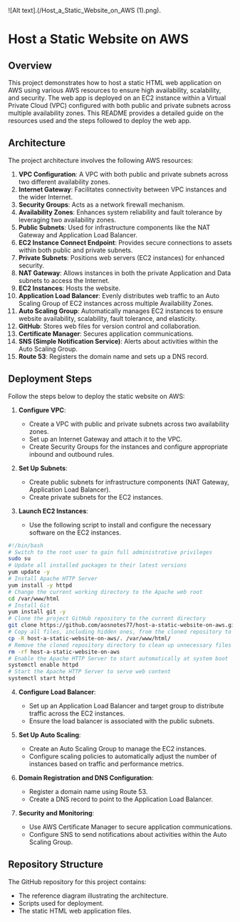 ![Alt text].(/Host_a_Static_Website_on_AWS (1).png).


# Host a Static Website on AWS

## Overview
This project demonstrates how to host a static HTML web application on AWS using various AWS resources to ensure high availability, scalability, and security. The web app is deployed on an EC2 instance within a Virtual Private Cloud (VPC) configured with both public and private subnets across multiple availability zones. This README provides a detailed guide on the resources used and the steps followed to deploy the web app.

## Architecture
The project architecture involves the following AWS resources:
1. **VPC Configuration**: A VPC with both public and private subnets across two different availability zones.
2. **Internet Gateway**: Facilitates connectivity between VPC instances and the wider Internet.
3. **Security Groups**: Acts as a network firewall mechanism.
4. **Availability Zones**: Enhances system reliability and fault tolerance by leveraging two availability zones.
5. **Public Subnets**: Used for infrastructure components like the NAT Gateway and Application Load Balancer.
6. **EC2 Instance Connect Endpoint**: Provides secure connections to assets within both public and private subnets.
7. **Private Subnets**: Positions web servers (EC2 instances) for enhanced security.
8. **NAT Gateway**: Allows instances in both the private Application and Data subnets to access the Internet.
9. **EC2 Instances**: Hosts the website.
10. **Application Load Balancer**: Evenly distributes web traffic to an Auto Scaling Group of EC2 instances across multiple Availability Zones.
11. **Auto Scaling Group**: Automatically manages EC2 instances to ensure website availability, scalability, fault tolerance, and elasticity.
12. **GitHub**: Stores web files for version control and collaboration.
13. **Certificate Manager**: Secures application communications.
14. **SNS (Simple Notification Service)**: Alerts about activities within the Auto Scaling Group.
15. **Route 53**: Registers the domain name and sets up a DNS record.

## Deployment Steps
Follow the steps below to deploy the static website on AWS:

1. **Configure VPC**:
   - Create a VPC with public and private subnets across two availability zones.
   - Set up an Internet Gateway and attach it to the VPC.
   - Create Security Groups for the instances and configure appropriate inbound and outbound rules.

2. **Set Up Subnets**:
   - Create public subnets for infrastructure components (NAT Gateway, Application Load Balancer).
   - Create private subnets for the EC2 instances.

3. **Launch EC2 Instances**:
   - Use the following script to install and configure the necessary software on the EC2 instances.

```bash
#!/bin/bash
# Switch to the root user to gain full administrative privileges
sudo su
# Update all installed packages to their latest versions
yum update -y
# Install Apache HTTP Server
yum install -y httpd
# Change the current working directory to the Apache web root
cd /var/www/html
# Install Git
yum install git -y
# Clone the project GitHub repository to the current directory
git clone https://github.com/aosnotes77/host-a-static-website-on-aws.git
# Copy all files, including hidden ones, from the cloned repository to the Apache web root
cp -R host-a-static-website-on-aws/. /var/www/html/
# Remove the cloned repository directory to clean up unnecessary files
rm -rf host-a-static-website-on-aws
# Enable the Apache HTTP Server to start automatically at system boot
systemctl enable httpd
# Start the Apache HTTP Server to serve web content
systemctl start httpd
```

4. **Configure Load Balancer**:
   - Set up an Application Load Balancer and target group to distribute traffic across the EC2 instances.
   - Ensure the load balancer is associated with the public subnets.

5. **Set Up Auto Scaling**:
   - Create an Auto Scaling Group to manage the EC2 instances.
   - Configure scaling policies to automatically adjust the number of instances based on traffic and performance metrics.

6. **Domain Registration and DNS Configuration**:
   - Register a domain name using Route 53.
   - Create a DNS record to point to the Application Load Balancer.

7. **Security and Monitoring**:
   - Use AWS Certificate Manager to secure application communications.
   - Configure SNS to send notifications about activities within the Auto Scaling Group.

## Repository Structure
The GitHub repository for this project contains:
- The reference diagram illustrating the architecture.
- Scripts used for deployment.
- The static HTML web application files.
